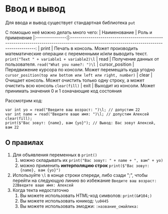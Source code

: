 # Ввод и вывод
Для ввода и вывод существует стандартная библиотека `put`

С помощью неё можно делать много чего:
| Наименование    | Роль и применение
|:---------------:|:-------------------------------------------------------------------------------------------------------------------------------------------:
| print           | Печать в консоль. Может производить математические операции с переменными и/или выводить текст. `print("Text " + variable1 + variable2)\l`
| read            | Получение данных от пользователя. `read("What you name?: ")\l`
| cursor_position | Передвижение курсора по консоли. Может перемещать куда угодно `cursor_position(top или bottom или left или right, number)`
| clear           | Очищает консоль. Может очистить только одну строку, а может очистить всю консоль `clear(fill)`
| exit            | Выходит из консоли. Может принимать значения 0 и 1 означающие код состояния

Рассмотрим код:
```
var int yo = read("Введите ваш возраст: ")\l; // допустим 22
var int name = read("Введите ваше имя: ")\l; // допустим Алексей
clear(fill);
print($"Вас зовут: {name}, вам {yo}"); // Вывод: Вас зовут Алексей, вам 22
```

## О правилах

1. Для объявления переменных в `print()`
    1. можно складывать их `print("Вас зовут: " + name + ", вам" + yo)`
    2. можно применить **интерполяцию строк** `print($"Вас зовут: {name}, вам {yo}")`
2. Используйте `\l` в конце строки спереди, либо сзади ";", чтобы перейти на следующую линию во избежание `Введите ваш возраст: 22Введите ваше имя: Алексей`
3. Когда текта недостаточно
    1. Вы можете использовать HTML-код символов: `print(&#104;)`
    2. Вы можете использовать юникод: `\u0445`
    4. Вы можете использовать эмоджи: `:название_смайлика:`
